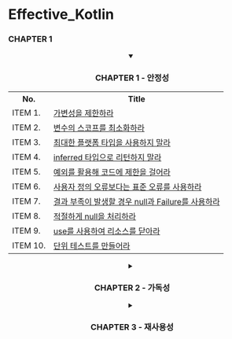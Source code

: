 # Effective_Kotlin
### CHAPTER 1

<div align="center">
    <details open>
    <summary> <h3> CHAPTER 1 - 안정성 </h3> </summary>
       <table align="center">
	       <th>No. </th>
	       <th>Title </th>
              	<tr align="left">
	               <td> ITEM 1. </td>
                       <td> <a href="https://github.com/wooilahn/Effective_Kotlin/blob/main/CH1/CH1_ITEM1_%EA%B0%80%EB%B3%80%EC%84%B1%EC%9D%84%EC%A0%9C%ED%95%9C%ED%95%98%EB%9D%BC.md" title="가변성을 제한하라"> 가변성을 제한하라 </a></td>
	              </tr>
              	<tr align="left">
	               <td> ITEM 2. </td>
                       <td> <a href="https://github.com/wooilahn/Effective_Kotlin/blob/main/CH1/CH1_ITEM2_%EB%B3%80%EC%88%98%EC%9D%98%20%EC%8A%A4%EC%BD%94%ED%94%84%EB%A5%BC%20%EC%B5%9C%EC%86%8C%ED%99%94%ED%95%98%EB%9D%BC.md" title="변수의 스코프를 최소화하라"> 변수의 스코프를 최소화하라 </a> </td>
	              </tr>
              	<tr align="left">
	               <td> ITEM 3. </td>
                       <td> <a href="https://github.com/wooilahn/Effective_Kotlin/blob/main/CH1/CH1_ITEM3_%EC%B5%9C%EB%8C%80%ED%95%9C%20%ED%94%8C%EB%9E%AB%ED%8F%BC%20%ED%83%80%EC%9E%85%EC%9D%84%20%EC%82%AC%EC%9A%A9%ED%95%98%EC%A7%80%20%EB%A7%90%EB%9D%BC.md" title="최대한 플랫폼 타입을 사용하지 말라"> 최대한 플랫폼 타입을 사용하지 말라 </a> </td>
	              </tr>
              	<tr align="left">
	               <td> ITEM 4. </td>
                       <td> <a href="https://github.com/wooilahn/Effective_Kotlin/blob/main/CH1/CH1_ITEM4_inferred%20%ED%83%80%EC%9E%85%EC%9C%BC%EB%A1%9C%20%EB%A6%AC%ED%84%B4%ED%95%98%EC%A7%80%20%EB%A7%90%EB%9D%BC.md" title="inferred 타입으로 리턴하지 말라"> inferred 타입으로 리턴하지 말라 </a> </td>
	              </tr>
              	<tr align="left">
	               <td> ITEM 5. </td>
                       <td> <a href="https://github.com/wooilahn/Effective_Kotlin/blob/main/CH1/CH1_ITEM5_%EC%98%88%EC%99%B8%EB%A5%BC%20%ED%99%9C%EC%9A%A9%ED%95%B4%20%EC%BD%94%EB%93%9C%EC%97%90%20%EC%A0%9C%ED%95%9C%EC%9D%84%20%EA%B1%B8%EC%96%B4%EB%9D%BC.md" title="예외를 활용해 코드에 제한을 걸어라"> 예외를 활용해 코드에 제한을 걸어라 </a> </td>
	              </tr>
              	<tr align="left">
	               <td> ITEM 6. </td>
                       <td> <a href="https://github.com/wooilahn/Effective_Kotlin/blob/main/CH1/CH1_ITEM6_%EC%82%AC%EC%9A%A9%EC%9E%90%EC%A0%95%EC%9D%98%EC%98%A4%EB%A5%98%EB%B3%B4%EB%8B%A4%EB%8A%94%20%ED%91%9C%EC%A4%80%EC%98%A4%EB%A5%98%EB%A5%BC%20%EC%82%AC%EC%9A%A9%ED%95%98%EB%9D%BC.md" title="사용자 정의 오류보다는 표준 오류를 사용하라"> 사용자 정의 오류보다는 표준 오류를 사용하라 </a> </td>
	              </tr>
              	<tr align="left">
	               <td> ITEM 7. </td>
                       <td> <a href="https://github.com/wooilahn/Effective_Kotlin/blob/main/CH1/CH1_ITEM7_%EA%B2%B0%EA%B3%BC%20%EB%B6%80%EC%A1%B1%EC%9D%B4%20%EB%B0%9C%EC%83%9D%ED%95%A0%20%EA%B2%BD%EC%9A%B0%20null%EA%B3%BC%20Failure%EB%A5%BC%20%EC%82%AC%EC%9A%A9%ED%95%98%EB%9D%BC.md" title="결과 부족이 발생할 경우 null과 Failure를 사용하라"> 결과 부족이 발생할 경우 null과 Failure를 사용하라 </a> </td>
	              </tr>
              	<tr align="left">
	               <td> ITEM 8. </td>
                       <td> <a href="https://github.com/wooilahn/Effective_Kotlin/blob/main/CH1/CH1_ITEM8_%EC%A0%81%EC%A0%88%ED%95%98%EA%B2%8C%20null%EC%9D%84%20%EC%B2%98%EB%A6%AC%ED%95%98%EB%9D%BC.md" title="적절하게 null을 처리하라"> 적절하게 null을 처리하라 </a> </td>
	              </tr>
              	<tr align="left">
	               <td> ITEM 9. </td>
                       <td> <a href="https://github.com/wooilahn/Effective_Kotlin/blob/main/CH1/CH1_ITEM9_use%EB%A5%BC%20%EC%82%AC%EC%9A%A9%ED%95%98%EC%97%AC%20%EB%A6%AC%EC%86%8C%EC%8A%A4%EB%A5%BC%20%EB%8B%AB%EC%95%84%EB%9D%BC.md" title="use를 사용하여 리소스를 닫아라"> use를 사용하여 리소스를 닫아라 </a> </td>
	              </tr>
              	<tr align="left">
	               <td> ITEM 10. </td>
                       <td> <a href="https://github.com/wooilahn/Effective_Kotlin/blob/main/CH1/CH1_ITEM10_%EB%8B%A8%EC%9C%84%20%ED%85%8C%EC%8A%A4%ED%8A%B8%EB%A5%BC%20%EB%A7%8C%EB%93%A4%EC%96%B4%EB%9D%BC.md" title="단위 테스트를 만들어라"> 단위 테스트를 만들어라 </a> </td>
	              </tr>
	      </table>
    </details> 
    <details close>
    <summary> <h3> CHAPTER 2 - 가독성 </h3> </summary>
       <table align="center">
	       <th>No. </th>
	       <th>Title </th>
              	<tr align="left">
	               <td> ITEM 11. </td>
                       <td> <a href="https://github.com/wooilahn/Effective_Kotlin/blob/main/CH2/CH2_ITEM11_%EA%B0%80%EB%8F%85%EC%84%B1%EC%9D%84%20%EB%AA%A9%ED%91%9C%EB%A1%9C%20%EC%84%A4%EA%B3%84%ED%95%98%EB%9D%BC.md" title="가독성을 목표로 설계하라"> 가독성을 목표로 설계하라 </a></td>
	              </tr>
              	<tr align="left">
	               <td> ITEM 12. </td>
                       <td> <a href="https://github.com/wooilahn/Effective_Kotlin/blob/main/CH2/CH2_ITEM12_%EC%97%B0%EC%82%B0%EC%9E%90%20%EC%98%A4%EB%B2%84%EB%A1%9C%EB%93%9C%EB%A5%BC%20%ED%95%A0%20%EB%95%8C%EB%8A%94%20%EC%9D%98%EB%AF%B8%EC%97%90%20%EB%A7%9E%EA%B2%8C%20%EC%82%AC%EC%9A%A9%ED%95%98%EB%9D%BC.md" title="연산자 오버로드를 할 때는 의미에 맞게 사용하라"> 연산자 오버로드를 할 때는 의미에 맞게 사용하라 </a></td>
	              </tr>
              	<tr align="left">
	               <td> ITEM 13. </td>
                       <td> <a href="https://github.com/wooilahn/Effective_Kotlin/blob/main/CH2/CH2_ITEM13_Unit%3F%EC%9D%84%20%EB%A6%AC%ED%84%B4%ED%95%98%EC%A7%80%20%EB%A7%90%EB%9D%BC.md" title="Unit?을 리턴하지 말라"> Unit?을 리턴하지 말라 </a></td>
	              </tr>
              	<tr align="left">
	               <td> ITEM 14. </td>
                       <td> <a href="https://github.com/wooilahn/Effective_Kotlin/blob/main/CH2/CH2_ITEM14_%EB%B3%80%EC%88%98%20%ED%83%80%EC%9E%85%EC%9D%B4%20%EB%AA%85%ED%99%95%ED%95%98%EC%A7%80%20%EC%95%8A%EC%9D%80%20%EA%B2%BD%EC%9A%B0%20%ED%99%95%EC%8B%A4%ED%95%98%EA%B2%8C%20%EC%A7%80%EC%A0%95%ED%95%98%EB%9D%BC.md" title="변수 타입이 명확하지 않은 경우 확실하게 지정하라"> 변수 타입이 명확하지 않은 경우 확실하게 지정하라 </a></td>
	              </tr>
              	<tr align="left">
	               <td> ITEM 15. </td>
                       <td> <a href="https://github.com/wooilahn/Effective_Kotlin/blob/main/CH2/CH2_ITEM15_%EB%A6%AC%EC%8B%9C%EB%B2%84%EB%A5%BC%20%EB%AA%85%EC%8B%9C%EC%A0%81%EC%9C%BC%EB%A1%9C%20%EC%B0%B8%EC%A1%B0%ED%95%98%EB%9D%BC.md" title="리시버를 명시적으로 참조하라"> 리시버를 명시적으로 참조하라 </a></td>
	              </tr>
              	<tr align="left">
	               <td> ITEM 16. </td>
                       <td> <a href="https://github.com/wooilahn/Effective_Kotlin/blob/main/CH2/CH2_ITEM16_%ED%94%84%EB%A1%9C%ED%8D%BC%ED%8B%B0%EB%8A%94%20%EB%8F%99%EC%9E%91%EC%9D%B4%20%EC%95%84%EB%8B%88%EB%9D%BC%20%EC%83%81%ED%83%9C%EB%A5%BC%20%EB%82%98%ED%83%80%EB%82%B4%EC%95%BC%20%ED%95%9C%EB%8B%A4.md" title="프로퍼티는 동작이 아니라 상태를 나타내야 한다"> 프로퍼티는 동작이 아니라 상태를 나타내야 한다 </a></td>
	              </tr>
              	<tr align="left">
	               <td> ITEM 17. </td>
                       <td> <a href="https://github.com/wooilahn/Effective_Kotlin/blob/main/CH2/CH2_ITEM17_%EC%9D%B4%EB%A6%84%20%EC%9E%88%EB%8A%94%20%EC%95%84%EA%B7%9C%EB%A8%BC%ED%8A%B8%EB%A5%BC%20%EC%82%AC%EC%9A%A9%ED%95%98%EB%9D%BC.md" title="이름 있는 아규먼트(Argument)를 사용하라"> 이름 있는 아규먼트(Argument)를 사용하라 </a></td>
	              </tr>
              	<tr align="left">
	               <td> ITEM 18. </td>
                       <td> <a href="https://github.com/wooilahn/Effective_Kotlin/blob/main/CH2/CH2_ITEM18_%EC%BD%94%EB%94%A9%20%EC%BB%A8%EB%B2%A4%EC%85%98%EC%9D%84%20%EC%A7%80%EC%BC%9C%EB%9D%BC.md" title="코딩 컨벤션을 지켜라"> 코딩 컨벤션을 지켜라 </a></td>
	              </tr>
	      </table>
    </details> 
    <details close>
    <summary> <h3> CHAPTER 3 - 재사용성 </h3> </summary>
       <table align="center">
	       <th>No. </th>
	       <th>Title </th>
              	<tr align="left">
	               <td> ITEM 19. </td>
                       <td> <a href="https://github.com/wooilahn/Effective_Kotlin/blob/main/CH1_ITEM1_%EA%B0%80%EB%B3%80%EC%84%B1%EC%9D%84%EC%A0%9C%ED%95%9C%ED%95%98%EB%9D%BC.md" title="knowledge를 반복하여 사용하지 말라"> knowledge를 반복하여 사용하지 말라 </a></td>
	              </tr>
	      </table>
    </details> 
</div>
